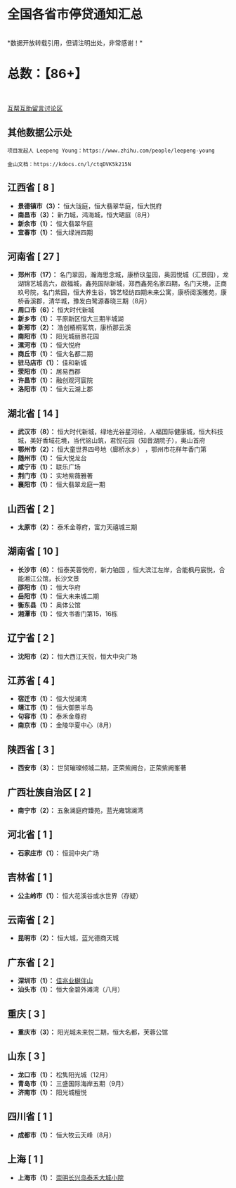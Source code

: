 # 全国各省市停贷通知汇总

<br/>
*数据开放转载引用，但请注明出处，非常感谢！*  

# 总数：【86+】

<br/>


[互帮互助留言讨论区](https://github.com/WeNeedHome/SummaryOfLoanSuspension/discussions)


## 其他数据公示处
```
项目发起人 Leepeng Young：https://www.zhihu.com/people/leepeng-young

金山文档：https://kdocs.cn/l/ctqDVK5k215N
```

## 江西省 [ 8 ]  
- **景德镇市（3）：** 恒大珑庭，恒大翡翠华庭，恒大悦府  
- **南昌市（3）：** 新力城，鸿海城，恒大珺庭（8月）  
- **新余市（1）：** 恒大翡翠华庭  
- **宜春市（1）：** 恒大绿洲四期  

## 河南省 [ 27 ]   
- **郑州市（17）：** 名门翠园，瀚海思念城，康桥玖玺园，奥园悦城（汇景园），龙湖锦艺城高六，啟福城，鑫苑国际新城，郑西鑫苑名家四期，名门天境，正商玖号院，名门紫园，恒大养生谷，锦艺轻纺四期未来公寓，康桥阅溪雅苑，康桥香溪郡，清华城，豫发白鹭源春晓三期（8月）  
- **周口市（6）：** 恒大时代新城
- **新乡市（1）：** 平原新区恒大三期半城湖   
- **新郑市（2）：**  浩创梧桐茗筑，康桥那云溪 
- **南阳市（1）：** 阳光城丽景花园   
- **漯河市（1）：**  恒大悦府    
- **商丘市（1）：**  恒大名都二期  
- **驻马店市（1）：**  佳和新城  
- **荥阳市（1）：**  居易西郡  
- **许昌市（1）：**  融创观河宸院  
- **洛阳市（1）：**  恒大云湖上郡  

## 湖北省 [ 14 ]
- **武汉市（8）：** 恒大时代新城，绿地光谷星河绘，人福国际健康城，恒大科技城，美好香域花境，当代铭山筑，君悦花园（知音湖院子），奥山首府  
- **鄂州市（2）：** 恒大童世界四号地（廊桥水乡） ，鄂州市花样年香门第  
- **随州市（1）：** 恒大悦龙台   
- **咸宁市（1）：** 联乐广场  
- **荆门市（1）：** 实地紫薇雅著  
- **襄阳市（1）：** 恒大翡翠龙庭一期  

## 山西省 [ 2 ]
- **太原市（2）：** 泰禾金尊府，富力天禧城三期    

## 湖南省 [ 10 ]
- **长沙市（6）：** 恒泰芙蓉悦府，新力铂园 ，恒大滨江左岸，合能枫丹宸悦，合能湘江公馆，长沙文景  
- **邵阳市（1）：** 恒大华府  
- **岳阳市（1）：** 恒大未来城二期   
- **衡东县（1）：** 奥体公馆   
- **湘潭市（1）：** 恒大书香门第15，16栋  

## 辽宁省 [ 2 ]
- **沈阳市（2）：** 恒大西江天悦，恒大中央广场   

## 江苏省 [ 4 ]
- **宿迁市（1）：** 恒大悦澜湾  
- **靖江市（1）：** 恒大御景半岛  
- **句容市（1）：** 泰禾金尊府  
- **南京市（1）：** 金陵华夏中心（8月）  

## 陕西省 [ 3 ] 
- **西安市（3）：** 世贸璀璨倾城二期，正荣紫阙台，正荣紫阙峯著   

## 广西壮族自治区 [ 2 ]
- **南宁市（2）：** 五象澜庭府臻苑，蓝光雍锦澜湾  

## 河北省 [ 1 ]
- **石家庄市（1）：** 恒润中央广场  

## 吉林省 [ 1 ]
- **公主岭市（1）：** 恒大花溪谷或水世界（存疑）  

## 云南省 [ 2 ]
- **昆明市（2）：** 恒大城，蓝光德商天城  

## 广东省 [ 2 ]
- **深圳市（1）：** [佳兆业樾伴山](./images/sz001.jpg)  
- **汕头市（1）：** 恒大金碧外滩湾（八月）

## 重庆 [ 3 ]
- **重庆市（3）：** 阳光城未来悦二期，恒大名都，芙蓉公馆  

## 山东 [ 3 ]
- **龙口市（1）：** 松隽阳光城（12月）
- **青岛市（1）：** 三盛国际海岸五期（9月）  
- **济南市（1）：** 阳光城檀悦  

## 四川省 [ 1 ]
- **成都市（1）：** 恒大牧云天峰（8月）

## 上海 [ 1 ]
- **上海市（1）：** [崇明长兴岛泰禾大城小院](./images/Xingdao_Shanghai.png)
